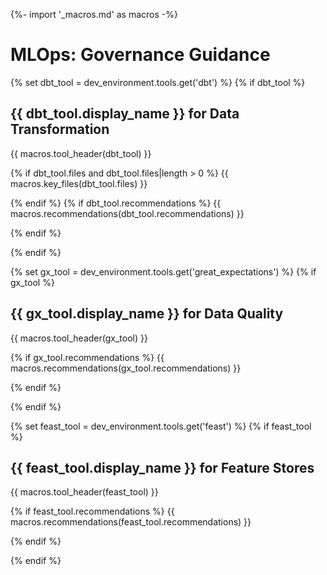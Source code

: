 {%- import '_macros.md' as macros -%}
# MLOps: Governance Guidance

{% set dbt_tool = dev_environment.tools.get('dbt') %}
{% if dbt_tool %}

## {{ dbt_tool.display_name }} for Data Transformation

{{ macros.tool_header(dbt_tool) }}

{% if dbt_tool.files and dbt_tool.files|length > 0 %}
{{ macros.key_files(dbt_tool.files) }}

{% endif %}
{% if dbt_tool.recommendations %}
{{ macros.recommendations(dbt_tool.recommendations) }}

{% endif %}

{% endif %}

{% set gx_tool = dev_environment.tools.get('great_expectations') %}
{% if gx_tool %}

## {{ gx_tool.display_name }} for Data Quality

{{ macros.tool_header(gx_tool) }}

{% if gx_tool.recommendations %}
{{ macros.recommendations(gx_tool.recommendations) }}

{% endif %}

{% endif %}

{% set feast_tool = dev_environment.tools.get('feast') %}
{% if feast_tool %}

## {{ feast_tool.display_name }} for Feature Stores

{{ macros.tool_header(feast_tool) }}

{% if feast_tool.recommendations %}
{{ macros.recommendations(feast_tool.recommendations) }}

{% endif %}

{% endif %}
